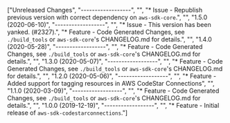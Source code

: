 ["Unreleased Changes", "------------------", "", "* Issue - Republish previous version with correct dependency on `aws-sdk-core`.", "", "1.5.0 (2020-06-10)", "------------------", "", "* Issue - This version has been yanked. (#2327).", "* Feature - Code Generated Changes, see `./build_tools` or `aws-sdk-core`'s CHANGELOG.md for details.", "", "1.4.0 (2020-05-28)", "------------------", "", "* Feature - Code Generated Changes, see `./build_tools` or `aws-sdk-core`'s CHANGELOG.md for details.", "", "1.3.0 (2020-05-07)", "------------------", "", "* Feature - Code Generated Changes, see `./build_tools` or `aws-sdk-core`'s CHANGELOG.md for details.", "", "1.2.0 (2020-05-06)", "------------------", "", "* Feature - Added support for tagging resources in AWS CodeStar Connections", "", "1.1.0 (2020-03-09)", "------------------", "", "* Feature - Code Generated Changes, see `./build_tools` or `aws-sdk-core`'s CHANGELOG.md for details.", "", "1.0.0 (2019-12-19)", "------------------", "", "* Feature - Initial release of `aws-sdk-codestarconnections`."]